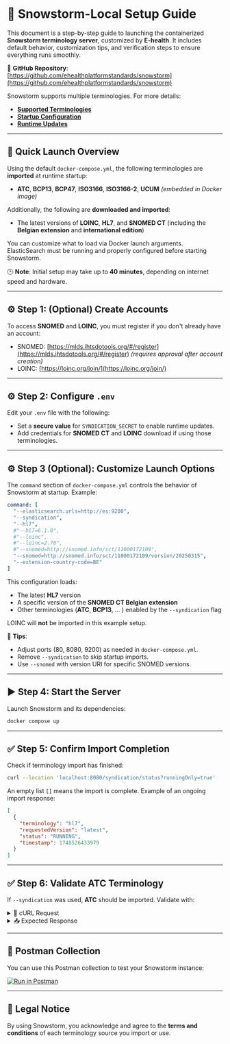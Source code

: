 # 🧊 Snowstorm-Local Setup Guide

This document is a step-by-step guide to launching the containerized **Snowstorm terminology server**, customized by **E-health**. It includes default behavior, customization tips, and verification steps to ensure everything runs smoothly.

📎 **GitHub Repository**: [https://github.com/ehealthplatformstandards/snowstorm](https://github.com/ehealthplatformstandards/snowstorm)

Snowstorm supports multiple terminologies. For more details:
- [**Supported Terminologies**](syndication/syndication-terminologies.md)
- [**Startup Configuration**](syndication/syndication-on-startup.md)
- [**Runtime Updates**](syndication/syndication-on-runtime.md)

---

## 🚀 Quick Launch Overview

Using the default `docker-compose.yml`, the following terminologies are **imported** at runtime startup:

- **ATC**, **BCP13**, **BCP47**, **ISO3166**, **ISO3166-2**, **UCUM** *(embedded in Docker image)*

Additionally, the following are **downloaded and imported**:
- The latest versions of **LOINC**, **HL7**, and **SNOMED CT** (including the **Belgian extension** and **international edition**)

You can customize what to load via Docker launch arguments. ElasticSearch must be running and properly configured before starting Snowstorm.

🕒 **Note**: Initial setup may take up to **40 minutes**, depending on internet speed and hardware.

---

## ⚙️ Step 1: (Optional) Create Accounts

To access **SNOMED** and **LOINC**, you must register if you don't already have an account:
- SNOMED: [https://mlds.ihtsdotools.org/#/register](https://mlds.ihtsdotools.org/#/register) *(requires approval after account creation)*
- LOINC: [https://loinc.org/join/](https://loinc.org/join/)

---

## ⚙️ Step 2: Configure `.env`

Edit your `.env` file with the following:

- Set a **secure value** for `SYNDICATION_SECRET` to enable runtime updates.
- Add credentials for **SNOMED CT** and **LOINC** download if using those terminologies.

---

## ⚙️ Step 3 (Optional): Customize Launch Options

The `command` section of `docker-compose.yml` controls the behavior of Snowstorm at startup. Example:

```yaml
command: [
  "--elasticsearch.urls=http://es:9200",
  "--syndication",
  "--hl7",
  #"--hl7=6.1.0",
  #"--loinc",
  #"--loinc=2.78",
  #"--snomed=http://snomed.info/sct/11000172109",
  "--snomed=http://snomed.info/sct/11000172109/version/20250315",
  "--extension-country-code=BE"
]
```
This configuration loads:

* The latest **HL7** version
* A specific version of the **SNOMED CT Belgian extension**
* Other terminologies (**ATC**, **BCP13**, ... ) enabled by the `--syndication` flag

LOINC will **not** be imported in this example setup.

📌 **Tips**:
- Adjust ports (80, 8080, 9200) as needed in `docker-compose.yml`.
- Remove `--syndication` to skip startup imports.
- Use `--snomed` with version URI for specific SNOMED versions.

---

## ▶️ Step 4: Start the Server

Launch Snowstorm and its dependencies:

```bash
docker compose up
```

---

## ✅ Step 5: Confirm Import Completion

Check if terminology import has finished:

```bash
curl --location 'localhost:8080/syndication/status?runningOnly=true'
```

An empty list `[]` means the import is complete. Example of an ongoing import response:

```json
[
  {
    "terminology": "hl7",
    "requestedVersion": "latest",
    "status": "RUNNING",
    "timestamp": 1748526433979
  }
]
```

---

## ✅ Step 6: Validate ATC Terminology

If `--syndication` was used, **ATC** should be imported. Validate with:

<details>
<summary>🧾 cURL Request</summary>

```bash
curl --location 'http://localhost:8080/fhir/CodeSystem/$validate-code?=null' \
--header 'Content-Type: application/json' \
--data '{
  "resourceType": "Parameters",
  "parameter": [
    {
      "name": "coding",
      "valueCoding": {
        "system": "http://whocc.no/atc",
        "code": "J07CA09"
      }
    },
    {
      "name": "displayLanguage",
      "valueString": "en, en-US"
    },
    {
      "name": "default-to-latest-version",
      "valueBoolean": true
    },
    {
      "name": "cache-id",
      "valueId": "b86ac430-2d44-4343-a344-544cab8c36db"
    },
    {
      "name": "includeDesignations",
      "valueBoolean": true
    },
    {
      "name": "diagnostics",
      "valueBoolean": true
    }
  ]
}'
```

</details>

<details>
<summary>📥 Expected Response</summary>

```json
{
  "resourceType": "Parameters",
  "parameter": [
    {
      "name": "result",
      "valueBoolean": true
    },
    {
      "name": "code",
      "valueCode": "J07CA09"
    },
    {
      "name": "system",
      "valueUri": "http://whocc.no/atc"
    },
    {
      "name": "version",
      "valueString": "0"
    },
    {
      "name": "display",
      "valueString": "diphtheria-haemophilus influenzae B-pertussis-poliomyelitis-tetanus-hepatitis B"
    }
  ]
}
```

</details>

---

## 🧪 Postman Collection

You can use this Postman collection to test your Snowstorm instance:

[![Run in Postman](https://run.pstmn.io/button.svg)](https://app.getpostman.com/run-collection/2126838-a60204ed-27e8-4c12-8358-ea58be02a431?action=collection%2Ffork&source=rip_markdown&collection-url=entityId%3D2126838-a60204ed-27e8-4c12-8358-ea58be02a431%26entityType%3Dcollection%26workspaceId%3D2e13e762-0976-4818-a6d8-07850f2523ad)

---

## 📌 Legal Notice

By using Snowstorm, you acknowledge and agree to the **terms and conditions** of each terminology source you import or use.
